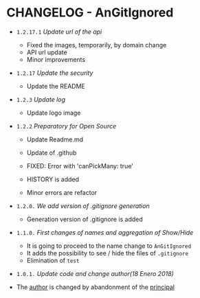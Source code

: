 # CHANGELOG - AnGitIgnored

- `1.2.17.1` _Update url of the api_
  - Fixed the images, temporarily, by domain change
  - API url update
  - Minor improvements
- `1.2.17` _Update the security_
  - Update the README
- `1.2.3` _Update log_

  - Update logo image

- `1.2.2` _Preparatory for Open Source_

  - Update Readme.md
  - Update of .github

  - FIXED: Error with 'canPickMany: true'
  - HISTORY is added
  - Minor errors are refactor

- `1.2.0.` _We add version of .gitignore generation_

  - Generation version of .gitignore is added

- `1.1.0.` _First changes of names and aggregation of Show/Hide_

  - It is going to proceed to the name change to `AnGitIgnored`
  - It adds the possibility to see / hide the files of `.gitignore`
  - Elimination of `test`

- `1.0.1.` _Update code and change author(18 Enero 2018)_
- The [author](https://github.com/anappwilos/gitignore.git) is changed by abandonment of the [principal]()
